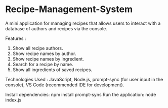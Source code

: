 # Recipe-Management-System
A mini application for managing recipes that allows users to interact with a database of authors and recipes via the console.

Features :
1. Show all recipe authors.
2. Show recipe names by author.
3. Show recipe names by ingredient.
4. Search for a recipe by name.
5. Show all ingredients of saved recipes.

Technologies Used : JavaScript, Node.js, prompt-sync (for user input in the console), VS Code (recommended IDE for development).

Install dependencies: npm install prompt-syns
Run the application: node index.js

